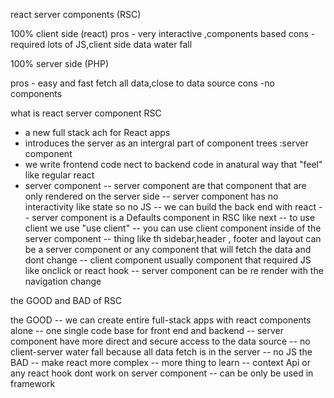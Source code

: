 react server components (RSC)

100% client side (react)
pros - very interactive ,components based
cons - required lots of JS,client side data water fall

100% server side (PHP)

pros - easy and fast fetch all data,close to data source
cons -no components

what is react server component RSC

- a new full stack ach for React apps
- introduces the server as an intergral part of component trees :server component
- we write frontend code nect to backend code in anatural way that "feel" like regular react
- server component
  -- server component are that component that are only rendered on the server side
  -- server component has no interactivity like state so no JS
  -- we can build the back end with react
  -- server component is a Defaults component in RSC like next
  -- to use client we use "use client"
  -- you can use client component inside of the server component
  -- thing like th sidebar,header , footer and layout can be a server component or any component that will fetch the data and dont change
  -- client component usually component that required JS like onclick or react hook
  -- server component can be re render with the navigation change

the GOOD and BAD of RSC

the GOOD
-- we can create entire full-stack apps with react components alone
-- one single code base for front end and backend
-- server component have more direct and secure access to the data source
-- no client-server water fall because all data fetch is in the server
-- no JS
the BAD
-- make react more complex
-- more thing to learn
-- context Api or any react hook dont work on server component
-- can be only be used in framework
